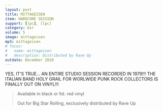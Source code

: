 ```yaml
---
layout: post
title: MITTAGEISEN
item: HARDCORE SESSION
support: [lpc], [lpc]
category: bsr
volume: 5
image: mittageisen
mp3: mittageisen
# focus:
#   name: mittageisen
#   description: Distributed by Rave Up
outdate: December 2020
---
```


YES, IT'S TRUE... AN ENTIRE STUDIO SESSION RECORDED IN 1979!!! THE ITALIAN BAND HOLY GRAIL FOR WORLWIDE PUNK ROCK COLLECTORS IS FINALLY OUT ON VINYL!!!

> Available in black or ltd. red vinyl
>
> Out for Big Star Rolling, exclusively distributed by Rave Up
